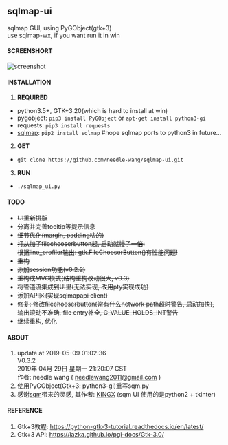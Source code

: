 ## sqlmap-ui
sqlmap GUI, using PyGObject(gtk+3)  
use sqlmap-wx, if you want run it in win  

#### SCREENSHORT
![screenshot](https://github.com/needle-wang/sqlmap-ui/blob/master/screenshots/sqlmap-ui1.png)

#### INSTALLATION
1. **REQUIRED**  
  - python3.5+, GTK+3.20(which is hard to install at win)  
  - pygobject: `pip3 install PyGObject` or `apt-get install python3-gi`  
  - requests: `pip3 install requests`
  - [sqlmap](https://github.com/sqlmapproject/sqlmap): `pip2 install sqlmap` #hope sqlmap ports to python3 in future...
2. **GET**
  - `git clone https://github.com/needle-wang/sqlmap-ui.git`
3. **RUN**  
  - `./sqlmap_ui.py`

#### TODO
- ~~UI重新排版~~
- ~~分离并完善tooltip等提示信息~~
- ~~细节优化(margin, padding啥的)~~
- ~~打从加了filechooserbutton起, 启动就慢了一倍:  
   根据line_profiler输出: gtk.FileChooserButton()有性能问题!~~
- ~~重构~~
- ~~添加session功能(v0.2.2)~~
- ~~重构成MVC模式(结构重构改动很大, v0.3)~~
- ~~将管道流集成到UI里(无法实现, 改用pty实现成功)~~
- ~~添加API区(实现sqlmapapi client)~~
- ~~修复: 修改filechooserbutton(常有什么network path超时警告, 启动加快),  
  输出滚动不准确, file entry补全, G_VALUE_HOLDS_INT警告~~
- 继续重构, 优化

#### ABOUT
1. update at 2019-05-09 01:02:36  
   V0.3.2  
   2019年 04月 29日 星期一 21:20:07 CST  
   作者: needle wang ( needlewang2011@gmail.com )
2. 使用PyGObject(Gtk+3: python3-gi)重写sqm.py
3. 感谢[sqm](https://github.com/kxcode/gui-for-sqlmap)带来的灵感, 其作者: [KINGX](https://github.com/kxcode) (sqm UI 使用的是python2 + tkinter)

#### REFERENCE
1. Gtk+3教程: https://python-gtk-3-tutorial.readthedocs.io/en/latest/
2. Gtk+3 API: https://lazka.github.io/pgi-docs/Gtk-3.0/

